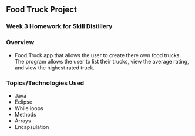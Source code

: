 ## Food Truck Project

### Week 3 Homework for Skill Distillery

### Overview

+ Food Truck app that allows the user to create there own food trucks. The program allows the user to list their trucks, view the average rating, and view the highest rated truck.

### Topics/Technologies Used
+ Java
+ Eclipse
+ While loops
+ Methods
+ Arrays
+ Encapsulation
